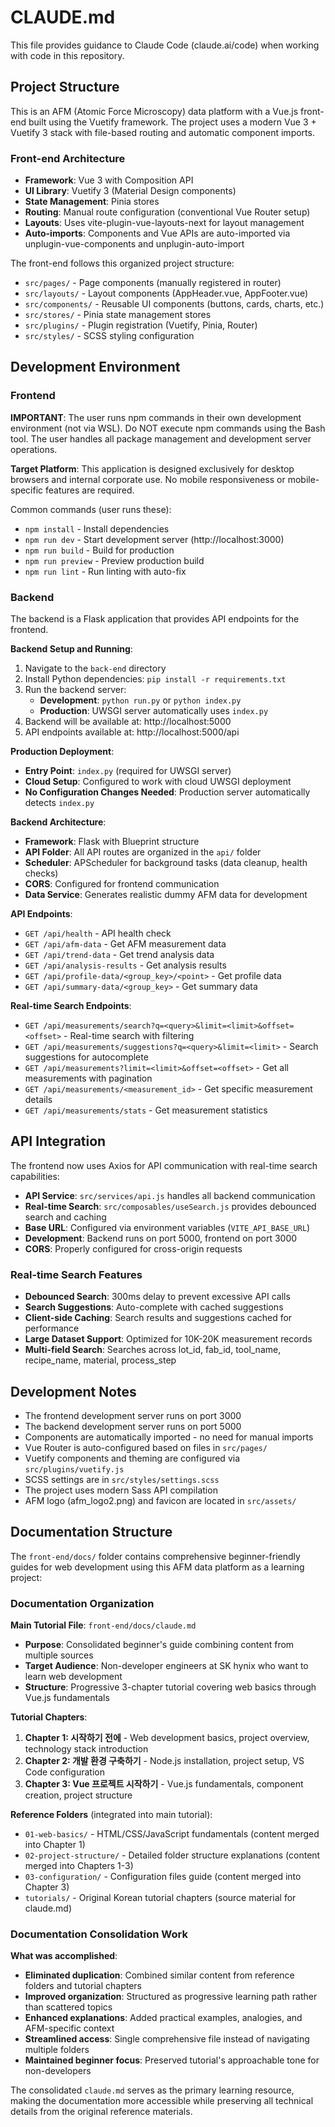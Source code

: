 # CLAUDE.md

This file provides guidance to Claude Code (claude.ai/code) when working with code in this repository.

## Project Structure

This is an AFM (Atomic Force Microscopy) data platform with a Vue.js front-end built using the Vuetify framework. The project uses a modern Vue 3 + Vuetify 3 stack with file-based routing and automatic component imports.

### Front-end Architecture

- **Framework**: Vue 3 with Composition API
- **UI Library**: Vuetify 3 (Material Design components)
- **State Management**: Pinia stores
- **Routing**: Manual route configuration (conventional Vue Router setup)
- **Layouts**: Uses vite-plugin-vue-layouts-next for layout management
- **Auto-imports**: Components and Vue APIs are auto-imported via unplugin-vue-components and unplugin-auto-import

The front-end follows this organized project structure:
- `src/pages/` - Page components (manually registered in router)
- `src/layouts/` - Layout components (AppHeader.vue, AppFooter.vue)
- `src/components/` - Reusable UI components (buttons, cards, charts, etc.)
- `src/stores/` - Pinia state management stores
- `src/plugins/` - Plugin registration (Vuetify, Pinia, Router)
- `src/styles/` - SCSS styling configuration

## Development Environment

### Frontend
**IMPORTANT**: The user runs npm commands in their own development environment (not via WSL). 
Do NOT execute npm commands using the Bash tool. The user handles all package management and development server operations.

**Target Platform**: This application is designed exclusively for desktop browsers and internal corporate use. No mobile responsiveness or mobile-specific features are required.

Common commands (user runs these):
- `npm install` - Install dependencies
- `npm run dev` - Start development server (http://localhost:3000)
- `npm run build` - Build for production
- `npm run preview` - Preview production build
- `npm run lint` - Run linting with auto-fix

### Backend
The backend is a Flask application that provides API endpoints for the frontend.

**Backend Setup and Running**:
1. Navigate to the `back-end` directory
2. Install Python dependencies: `pip install -r requirements.txt`
3. Run the backend server: 
   - **Development**: `python run.py` or `python index.py`
   - **Production**: UWSGI server automatically uses `index.py`
4. Backend will be available at: http://localhost:5000
5. API endpoints available at: http://localhost:5000/api

**Production Deployment**:
- **Entry Point**: `index.py` (required for UWSGI server)
- **Cloud Setup**: Configured to work with cloud UWSGI deployment
- **No Configuration Changes Needed**: Production server automatically detects `index.py`

**Backend Architecture**:
- **Framework**: Flask with Blueprint structure
- **API Folder**: All API routes are organized in the `api/` folder
- **Scheduler**: APScheduler for background tasks (data cleanup, health checks)
- **CORS**: Configured for frontend communication
- **Data Service**: Generates realistic dummy AFM data for development

**API Endpoints**:
- `GET /api/health` - API health check
- `GET /api/afm-data` - Get AFM measurement data
- `GET /api/trend-data` - Get trend analysis data
- `GET /api/analysis-results` - Get analysis results
- `GET /api/profile-data/<group_key>/<point>` - Get profile data
- `GET /api/summary-data/<group_key>` - Get summary data

**Real-time Search Endpoints**:
- `GET /api/measurements/search?q=<query>&limit=<limit>&offset=<offset>` - Real-time search with filtering
- `GET /api/measurements/suggestions?q=<query>&limit=<limit>` - Search suggestions for autocomplete
- `GET /api/measurements?limit=<limit>&offset=<offset>` - Get all measurements with pagination
- `GET /api/measurements/<measurement_id>` - Get specific measurement details
- `GET /api/measurements/stats` - Get measurement statistics

## API Integration

The frontend now uses Axios for API communication with real-time search capabilities:
- **API Service**: `src/services/api.js` handles all backend communication
- **Real-time Search**: `src/composables/useSearch.js` provides debounced search and caching
- **Base URL**: Configured via environment variables (`VITE_API_BASE_URL`)
- **Development**: Backend runs on port 5000, frontend on port 3000
- **CORS**: Properly configured for cross-origin requests

### Real-time Search Features
- **Debounced Search**: 300ms delay to prevent excessive API calls
- **Search Suggestions**: Auto-complete with cached suggestions
- **Client-side Caching**: Search results and suggestions cached for performance
- **Large Dataset Support**: Optimized for 10K-20K measurement records
- **Multi-field Search**: Searches across lot_id, fab_id, tool_name, recipe_name, material, process_step

## Development Notes

- The frontend development server runs on port 3000
- The backend development server runs on port 5000
- Components are automatically imported - no need for manual imports
- Vue Router is auto-configured based on files in `src/pages/`
- Vuetify components and theming are configured via `src/plugins/vuetify.js`
- SCSS settings are in `src/styles/settings.scss`
- The project uses modern Sass API compilation
- AFM logo (afm_logo2.png) and favicon are located in `src/assets/`

## Documentation Structure

The `front-end/docs/` folder contains comprehensive beginner-friendly guides for web development using this AFM data platform as a learning project:

### Documentation Organization

**Main Tutorial File**: `front-end/docs/claude.md`
- **Purpose**: Consolidated beginner's guide combining content from multiple sources
- **Target Audience**: Non-developer engineers at SK hynix who want to learn web development
- **Structure**: Progressive 3-chapter tutorial covering web basics through Vue.js fundamentals

**Tutorial Chapters**:
1. **Chapter 1: 시작하기 전에** - Web development basics, project overview, technology stack introduction
2. **Chapter 2: 개발 환경 구축하기** - Node.js installation, project setup, VS Code configuration
3. **Chapter 3: Vue 프로젝트 시작하기** - Vue.js fundamentals, component creation, project structure

**Reference Folders** (integrated into main tutorial):
- `01-web-basics/` - HTML/CSS/JavaScript fundamentals (content merged into Chapter 1)
- `02-project-structure/` - Detailed folder structure explanations (content merged into Chapters 1-3)  
- `03-configuration/` - Configuration files guide (content merged into Chapter 3)
- `tutorials/` - Original Korean tutorial chapters (source material for claude.md)

### Documentation Consolidation Work

**What was accomplished**:
- **Eliminated duplication**: Combined similar content from reference folders and tutorial chapters
- **Improved organization**: Structured as progressive learning path rather than scattered topics
- **Enhanced explanations**: Added practical examples, analogies, and AFM-specific context
- **Streamlined access**: Single comprehensive file instead of navigating multiple folders
- **Maintained beginner focus**: Preserved tutorial's approachable tone for non-developers

The consolidated `claude.md` serves as the primary learning resource, making the documentation more accessible while preserving all technical details from the original reference materials.
